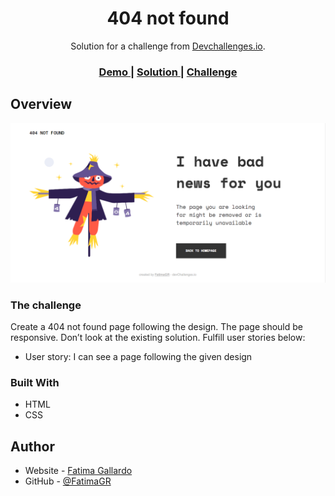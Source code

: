 <!-- Please update value in the {}  -->

<h1 align="center">404 not found</h1>

<div align="center">
   Solution for a challenge from  <a href="http://devchallenges.io" target="_blank">Devchallenges.io</a>.
</div>

<div align="center">
  <h3>
    <a href="https://404-not-found-solution.vercel.app">
      Demo
    </a>
    <span> | </span>
    <a href="https://github.com/FatimaGR/404-not-found-solution">
      Solution
    </a>
    <span> | </span>
    <a href="https://devchallenges.io/challenges/wBunSb7FPrIepJZAg0sY">
      Challenge
    </a>
  </h3>
</div>

<!-- OVERVIEW -->

## Overview

![screenshot](./images/solution.png)

<!-- THE CHALLENGE -->
### The challenge
Create a 404 not found page following the design. The page should be responsive. Don’t look at the existing solution. Fulfill user stories below:

- User story: I can see a page following the given design

<!-- BUILT WITH -->
### Built With

- HTML
- CSS

<!-- AUTHOR -->
## Author

- Website - [Fatima Gallardo](https://porfolio-website-gules.vercel.app)
- GitHub - [@FatimaGR](https://{github.com/FatimaGR})
